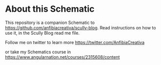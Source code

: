 # About this Schematic

This repository is a companion Schematic to https://github.com/anfibiacreativa/scully-blog.
Read instructions on how to use it, in the Scully Blog read me file.

Follow me on twitter to learn more
https://twitter.com/AnfibiaCreativa

or take my Schematics course in 
https://www.angularnation.net/courses/2315608/content
 
